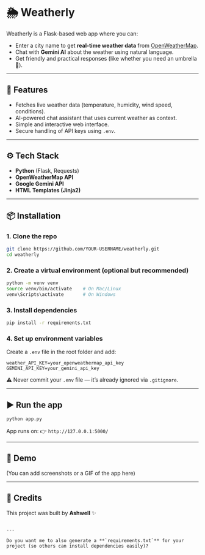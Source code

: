 # 🌦️ Weatherly

Weatherly is a Flask-based web app where you can:
- Enter a city name to get **real-time weather data** from [OpenWeatherMap](https://openweathermap.org/).
- Chat with **Gemini AI** about the weather using natural language.
- Get friendly and practical responses (like whether you need an umbrella 🌂).

---

## 🚀 Features
- Fetches live weather data (temperature, humidity, wind speed, conditions).
- AI-powered chat assistant that uses current weather as context.
- Simple and interactive web interface.
- Secure handling of API keys using `.env`.

---

## ⚙️ Tech Stack
- **Python** (Flask, Requests)
- **OpenWeatherMap API**
- **Google Gemini API**
- **HTML Templates (Jinja2)**

---

## 📦 Installation

### 1. Clone the repo
```bash
git clone https://github.com/YOUR-USERNAME/weatherly.git
cd weatherly
````

### 2. Create a virtual environment (optional but recommended)

```bash
python -m venv venv
source venv/bin/activate    # On Mac/Linux
venv\Scripts\activate       # On Windows
```

### 3. Install dependencies

```bash
pip install -r requirements.txt
```

### 4. Set up environment variables

Create a `.env` file in the root folder and add:

```
weather_API_KEY=your_openweathermap_api_key
GEMINI_API_KEY=your_gemini_api_key
```

⚠️ Never commit your `.env` file — it’s already ignored via `.gitignore`.

---

## ▶️ Run the app

```bash
python app.py
```

App runs on:
👉 `http://127.0.0.1:5000/`

---

## 📸 Demo

(You can add screenshots or a GIF of the app here)

---

## 🙌 Credits

This project was built by **Ashwell** ✨

```

---

Do you want me to also generate a **`requirements.txt`** for your project (so others can install dependencies easily)?
```
